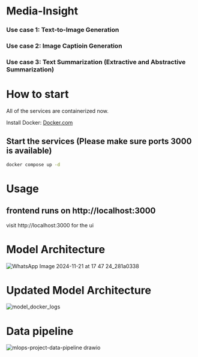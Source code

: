 # Media-Insight
### Use case 1: Text-to-Image Generation
### Use case 2: Image Captioin Generation
### Use case 3: Text Summarization (Extractive and Abstractive Summarization)


# How to start
All of the services are containerized now.

Install Docker: [Docker.com](https://www.docker.com/)

## Start the services (Please make sure ports 3000 is available)

```sh
docker compose up -d
```


# Usage

## frontend runs on http://localhost:3000
visit http://localhost:3000 for the ui


# Model Architecture

![WhatsApp Image 2024-11-21 at 17 47 24_281a0338](https://github.com/user-attachments/assets/a24dc39a-049a-4161-912f-ed8b7efddfd2)

# Updated Model Architecture

![model_docker_logs](https://github.com/user-attachments/assets/30cf2abe-e7db-4055-b4b1-3985d1b2c2b8)


# Data pipeline
![mlops-project-data-pipeline drawio](https://github.com/user-attachments/assets/7bccfa61-6941-435b-b7ab-3010cc86a469)

